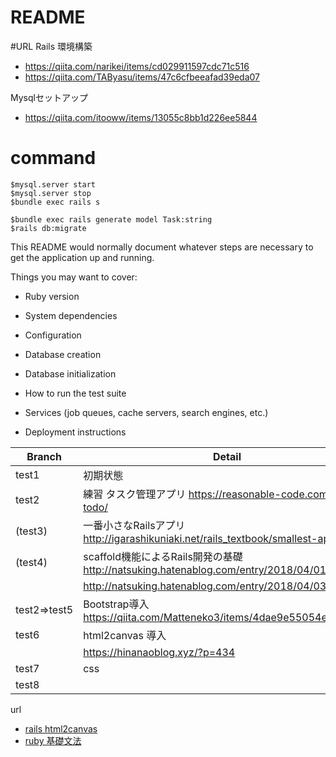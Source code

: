 # README

#URL
Rails 環境構築
- https://qiita.com/narikei/items/cd029911597cdc71c516
- https://qiita.com/TAByasu/items/47c6cfbeeafad39eda07

Mysqlセットアップ
- https://qiita.com/itooww/items/13055c8bb1d226ee5844


# command
```
$mysql.server start
$mysql.server stop
$bundle exec rails s

$bundle exec rails generate model Task:string
$rails db:migrate
```


This README would normally document whatever steps are necessary to get the
application up and running.

Things you may want to cover:

* Ruby version

* System dependencies

* Configuration

* Database creation

* Database initialization

* How to run the test suite

* Services (job queues, cache servers, search engines, etc.)

* Deployment instructions

|Branch|Detail|
| - | - |
|test1|初期状態|
|test2|練習 タスク管理アプリ https://reasonable-code.com/rails-todo/|
|   (test3)|一番小さなRailsアプリ http://igarashikuniaki.net/rails_textbook/smallest-app.html|
|   (test4)|scaffold機能によるRails開発の基礎 http://natsuking.hatenablog.com/entry/2018/04/01/015336 |
|     | http://natsuking.hatenablog.com/entry/2018/04/03/012146 |
|test2=>test5|Bootstrap導入 https://qiita.com/Matteneko3/items/4dae9e55054e4a4affb4 |
|test6|html2canvas 導入|
|     | https://hinanaoblog.xyz/?p=434 |
|test7|css|
|test8||


url
- [rails html2canvas](https://qiita.com/tonishi/items/91ad735c9fac6e77fd22)
- [ruby 基礎文法](https://qiita.com/Fendo181/items/eb2cb17f32d99aa01f59)
